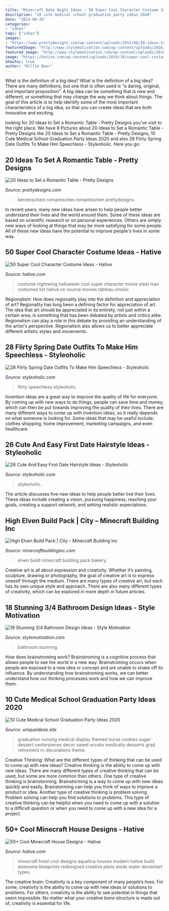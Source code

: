 ```yaml
---
title: "Minecraft Date Night Ideas ~ 50 Super Cool Character Costume Ideas"
description: "10 cute medical school graduation party ideas 2020"
date: "2023-08-26"
categories:
- "ideas"
tags: ["ideas"]
images:
- "https://www.prettydesigns.com/wp-content/uploads/2015/08/20-ideas-to-set-a-romantic-table15.jpg"
featuredImage: "http://www.stylemotivation.com/wp-content/uploads/2016/12/12-1.jpg"
featured_image: "http://www.stylemotivation.com/wp-content/uploads/2016/12/12-1.jpg"
image: "https://hative.com/wp-content/uploads/2014/10/super-cool-costume-ideas/1-nightwing-halloween-costume.jpg"
ShowToc: true
author: "Millie Beer"
---
```



What is the definition of a big idea?
What is the definition of a big idea? There are many definitions, but one that is often used is “a daring, original, and important proposition”. A big idea can be something that is new and different, or something that may change the way we think about things. The goal of this article is to help identify some of the most important characteristics of a big idea, so that you can create ideas that are both innovative and exciting.

	

		
looking for 20 Ideas to Set a Romantic Table - Pretty Designs you've visit to the right place. We have 8 Pictures about 20 Ideas to Set a Romantic Table - Pretty Designs like 20 Ideas to Set a Romantic Table - Pretty Designs, 10 Cute Medical School Graduation Party Ideas 2020 and also 28 Flirty Spring Date Outfits To Make Him Speechless - Styleoholic. Here you go:
		
    
## 20 Ideas To Set A Romantic Table - Pretty Designs

<img loading=lazy src="https://www.prettydesigns.com/wp-content/uploads/2015/08/20-ideas-to-set-a-romantic-table15.jpg" onerror="this.onerror=null;this.src='https://tse1.mm.bing.net/th?id=OIP.jdcUf6fuDYC5kJvS797ZcwHaLH&amp;pid=15.1';" alt="20 Ideas to Set a Romantic Table - Pretty Designs">

_Source: prettydesigns.com_

>kerzenschein romantisches romantischen prettydesigns. 

	

In recent years, many new ideas have arisen to help people better understand their lives and the world around them. Some of these ideas are based on scientific research or on personal experiences. Others are simply new ways of looking at things that may be more satisfying for some people. All of these new ideas have the potential to improve people's lives in some way.

    
## 50 Super Cool Character Costume Ideas - Hative

<img loading=lazy src="https://hative.com/wp-content/uploads/2014/10/super-cool-costume-ideas/1-nightwing-halloween-costume.jpg" onerror="this.onerror=null;this.src='https://tse3.mm.bing.net/th?id=OIP.HYjxMr9dyV65Jasc4MfInAHaJ4&amp;pid=15.1';" alt="50 Super Cool Character Costume Ideas - Hative">

_Source: hative.com_

>costume nightwing halloween cool super character movie steel man costumes list hative un source movies tableau choisir. 

	

Regionalism: How does regionality play into the definition and appreciation of art?
Regionality has long been a defining factor for appreciation of art. The idea that art should be appreciated in its entirety, not just within a certain area, is something that has been debated by artists and critics alike. Regionalism can play a role in this debate by providing an understanding of the artist's perspective. Regionalism also allows us to better appreciate different artistic styles and movements.

    
## 28 Flirty Spring Date Outfits To Make Him Speechless - Styleoholic

<img loading=lazy src="https://i.styleoholic.com/2016/03/flirty-spring-date-outfits-to-make-him-speechless-3.jpg" onerror="this.onerror=null;this.src='https://tse1.mm.bing.net/th?id=OIP.ZaIu6InXg9bfB59OsA2v-QHaOc&amp;pid=15.1';" alt="28 Flirty Spring Date Outfits To Make Him Speechless - Styleoholic">

_Source: styleoholic.com_

>flirty speechless styleoholic. 

	

Invention ideas are a great way to improve the quality of life for everyone. By coming up with new ways to do things, people can save time and money, which can then be put towards improving the quality of their lives. There are many different ways to come up with invention ideas, so it really depends on what someone is looking for. Some ideas that may be useful include: clothes shopping, home improvement, marketing campaigns, and even healthcare.

    
## 26 Cute And Easy First Date Hairstyle Ideas - Styleoholic

<img loading=lazy src="https://i.styleoholic.com/2016/03/cute-and-easy-first-date-hairstyle-ideas-15.jpg" onerror="this.onerror=null;this.src='https://tse3.mm.bing.net/th?id=OIP.IKWGJDFjxutyPA59RuZKfgHaLH&amp;pid=15.1';" alt="26 Cute And Easy First Date Hairstyle Ideas - Styleoholic">

_Source: styleoholic.com_

>styleoholic. 

	

The article discusses five new ideas to help people better live their lives. These ideas include creating a vision, pursuing happiness, reaching your goals, creating a support network, and setting realistic expectations.

    
## High Elven Build Pack | City – Minecraft Building Inc

<img loading=lazy src="http://minecraftbuildinginc.com/wp-content/uploads/2013/12/High-Elven-Build-Pack-ciy-minecraft-building-ideas-8.jpg" onerror="this.onerror=null;this.src='https://tse4.mm.bing.net/th?id=OIP.pAF9pyhGaC_hAmr-GlyUxAHaEQ&amp;pid=15.1';" alt="High Elven Build Pack | City – Minecraft Building Inc">

_Source: minecraftbuildinginc.com_

>elven build minecraft building pack bakery. 

	

Creative art is all about expression and creativity. Whether it’s painting, sculpture, drawing or photography, the goal of creative art is to express oneself through the medium. There are many types of creative art, but each has its own unique style and approach. There are also many different types of creativity, which can be explored in more depth in future articles.

    
## 18 Stunning 3/4 Bathroom Design Ideas - Style Motivation

<img loading=lazy src="http://www.stylemotivation.com/wp-content/uploads/2016/12/12-1.jpg" onerror="this.onerror=null;this.src='https://tse1.mm.bing.net/th?id=OIP.lyE3UVnk6Z1NqQy8WFxxPgHaJ4&amp;pid=15.1';" alt="18 Stunning 3/4 Bathroom Design Ideas - Style Motivation">

_Source: stylemotivation.com_

>bathroom stunning. 

	

How does brainstroming work?
Brainstroming is a cognitive process that allows people to see the world in a new way. Brainstroming occurs when people are exposed to a new idea or concept and are unable to shake off its influence. By understanding how brainstroming works, we can better understand how our thinking processes work and how we can improve them.

    
## 10 Cute Medical School Graduation Party Ideas 2020

<img loading=lazy src="https://www.uniqueideas.site/wp-content/uploads/scrubs-sugar-cookies-on-medically-themed-dessert-display.jpg" onerror="this.onerror=null;this.src='https://tse4.mm.bing.net/th?id=OIP.8Q5qjDvOKcc4yjcNKg9H7wHaJ4&amp;pid=15.1';" alt="10 Cute Medical School Graduation Party Ideas 2020">

_Source: uniqueideas.site_

>graduation nursing medical display themed nurse cookies sugar dessert centerpieces decor sweet scrubs medically desserts grad retirement rn decorations theme. 

	

Creative Thinking: What are the different types of thinking that can be used to come up with new ideas?
Creative thinking is the ability to come up with new ideas. There are many different types of creative thinking that can be used, but some are more common than others. One type of creative thinking is brainstorming. Brainstorming is a way to come up with new ideas quickly and easily. Brainstorming can help you think of ways to improve a product or idea. Another type of creative thinking is problem solving. Problem solving can help you find solutions to problems. This type of creative thinking can be helpful when you need to come up with a solution to a difficult question or when you need to come up with a new idea for a project.

    
## 50+ Cool Minecraft House Designs - Hative

<img loading=lazy src="https://hative.com/wp-content/uploads/2014/02/minecraft-houses/minecraft-aquatica-hotel-43.jpg" onerror="this.onerror=null;this.src='https://tse1.mm.bing.net/th?id=OIP.MfY2se3GDoY0RYCeSse6PwHaEL&amp;pid=15.1';" alt="50+ Cool Minecraft House Designs - Hative">

_Source: hative.com_

>minecraft hotel cool designs aquatica houses modern hative build awesome blueprints redesigned creative plans mods water deviantart types. 

	

The creative brain:
Creativity is a key component of many people’s lives. For some, creativity is the ability to come up with new ideas or solutions to problems. For others, creativity is the ability to see potential in things that seem impossible. No matter what your creative bone structure is made out of, creativity is essential for life.

